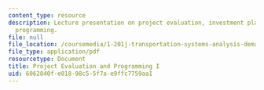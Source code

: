 ```yaml
---
content_type: resource
description: Lecture presentation on project evaluation, investment planning, and
  programming.
file: null
file_location: /coursemedia/1-201j-transportation-systems-analysis-demand-and-economics-fall-2008/6062840fe01898c55f7ae9ffc7759aa1_1.201_f08_lecture22.pdf
file_type: application/pdf
resourcetype: Document
title: Project Evaluation and Programming I
uid: 6062840f-e018-98c5-5f7a-e9ffc7759aa1
---
```

